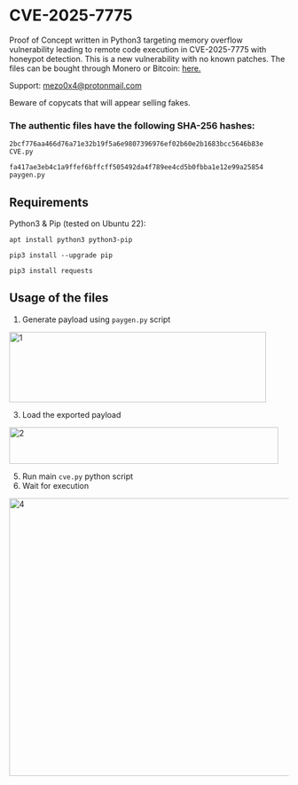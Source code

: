 # CVE-2025-7775
Proof of Concept written in Python3 targeting memory overflow vulnerability leading to remote code execution in CVE-2025-7775 with honeypot detection. This is a new vulnerability with no known patches.
The files can be bought through Monero or Bitcoin: [here.](https://tinyurl.com/2u5j7kh5)

Support: mezo0x4@protonmail.com

Beware of copycats that will appear selling fakes.

### The authentic files have the following SHA-256 hashes:

```2bcf776aa466d76a71e32b19f5a6e9807396976ef02b60e2b1683bcc5646b83e    CVE.py```

```fa417ae3eb4c1a9ffef6bffcff505492da4f789ee4cd5b0fbba1e12e99a25854    paygen.py```
## Requirements
Python3 & Pip (tested on Ubuntu 22):

`apt install python3 python3-pip`

`pip3 install --upgrade pip`

`pip3 install requests`

## Usage of the files

1. Generate payload using `paygen.py` script
<img width="463" height="127" alt="1" src="https://github.com/user-attachments/assets/a80cd9dc-69cd-43cd-994a-0bc2923874e6" />

3. Load the exported payload
<img width="485" height="66" alt="2" src="https://github.com/user-attachments/assets/efc18530-599f-4b56-aa9d-6d01247693bc" />

5. Run main `cve.py` python script
6. Wait for execution

<img width="599" height="501" alt="4" src="https://github.com/user-attachments/assets/2c44f603-f1c4-4d05-a9b6-0e94d8fa84ba" />

